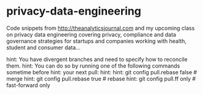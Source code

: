 

# privacy-data-engineering
Code snippets from http://theanalyticsjournal.com and my upcoming class on privacy data engineering covering privacy, compliance and data governance strategies for startups and companies working with health, student and consumer data...


hint: You have divergent branches and need to specify how to reconcile them.
hint: You can do so by running one of the following commands sometime before
hint: your next pull:
hint: 
hint:   git config pull.rebase false  # merge
hint:   git config pull.rebase true   # rebase
hint:   git config pull.ff only       # fast-forward only